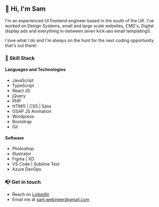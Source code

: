 ## 👋 Hi, I'm Sam

I'm an experienced UI frontend engineer based in the south of the UK. I've worked on Design Systems, small and large scale websites, CMS's, Digital display ads and everything in-between (even kick-ass email templating!). 

I love what I do and I'm always on the hunt for the next coding opportunity that's out there!

### 🔧 Skill Stack 

#### Languages and Technologies
- JavaScript
- TypeScript
- React JS
- jQuery
- PHP
- HTMl5 | CSS | Sass
- GSAP JS Animation
- Wordpress
- Bootstrap
- Git

#### Software
- Photoshop
- Illustrator
- Figma | XD 
- VS Code | Sublime Text
- Azure DevOps

### 📭  Get in touch

- Reach on [LinkedIn](https://www.linkedin.com/in/samwood23/)
- Email me at [sam.webineer@gmail.com](emailto:sam.webineer@gmail.com)

<!--
**sam-webineer/sam-webineer** is a ✨ _special_ ✨ repository because its `README.md` (this file) appears on your GitHub profile.

Here are some ideas to get you started:

- 🔭 I’m currently working on ...
- 🌱 I’m currently learning ...
- 👯 I’m looking to collaborate on ...
- 🤔 I’m looking for help with ...
- 💬 Ask me about ...
- 📫 How to reach me: ...
- 😄 Pronouns: ...
- ⚡ Fun fact: ...
-->

